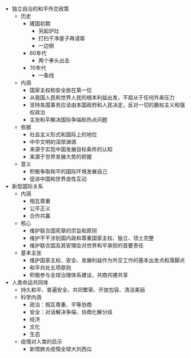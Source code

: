 - 独立自治的和平外交政策
	- 历史
		- 建国初期
			- 另起炉灶
			- 打扫干净屋子再请客
			- 一边倒
		- 60年代
			- 两个拳头出击
		- 70年代
			- 一条线
	- 内涵
		- 国家主权和安全放在第一位
		- 从我国人民和世界人民的根本利益出发，不屈从于任何外来压力
		- 坚持各国事务应该由本国政府和人民决定，反对一切的霸权主义和强权政治
		- 主张和平解决国际争端和热点问题
	- 依据
		- 社会主义形式和国际上的地位
		- 中华文明的深厚渊源
		- 来源于实现中国发展目标条件的认知
		- 来源于世界发展大势的把握
	- 意义
		- 积极争取和平的国际环境发展自己
		- 促进中国和世界良性互动
- 新型国际关系
	- 内涵
		- 相互尊重
		- 公平正义
		- 合作共赢
	- 核心
		- 维护联合国宪章的宗旨和原则
		- 维护不干涉别国内政和尊重国家主权、独立、领土完整
		- 维护联合国及其安理会对世界和平承担的首要责任
	- 基本主张
		- 维护国家主权、安全、发展利益作为外交工作的基本出发点和落脚点
		- 和平共处五项原则
		- 积极参与全球治理体系建设，共商共建共享
- 人类命运共同体
	- 持久和平、普遍安全、共同繁荣、开放包容、清洁美丽
	- 科学内涵
		- 政治：相互尊重、平等协商
		- 安全：对话解决争端、协商化解分歧
		- 经济
		- 文化
		- 生态
	- 疫情对人类的启示
		- 新馆肺炎疫情全球大刘西瓜